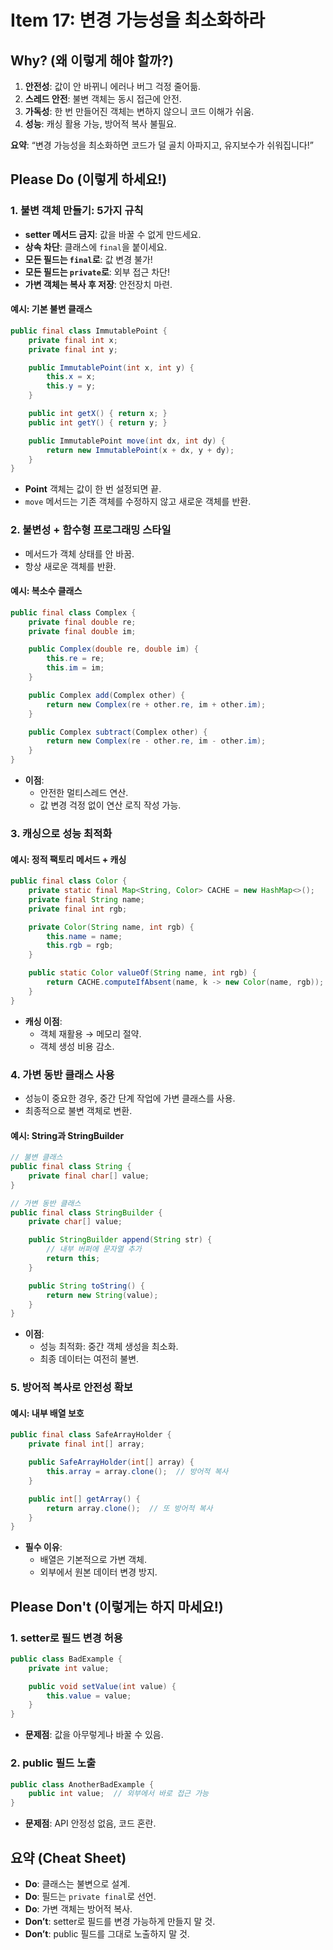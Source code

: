 # Item 17: 변경 가능성을 최소화하라  

## Why? (왜 이렇게 해야 할까?)  

1. **안전성**: 값이 안 바뀌니 에러나 버그 걱정 줄어듦.  
2. **스레드 안전**: 불변 객체는 동시 접근에 안전.  
3. **가독성**: 한 번 만들어진 객체는 변하지 않으니 코드 이해가 쉬움.  
4. **성능**: 캐싱 활용 가능, 방어적 복사 불필요.  

**요약**: “변경 가능성을 최소화하면 코드가 덜 골치 아파지고, 유지보수가 쉬워집니다!”  


## Please Do (이렇게 하세요!)  

### 1. **불변 객체 만들기: 5가지 규칙**  
- **setter 메서드 금지**: 값을 바꿀 수 없게 만드세요.  
- **상속 차단**: 클래스에 `final`을 붙이세요.  
- **모든 필드는 `final`로**: 값 변경 불가!  
- **모든 필드는 `private`로**: 외부 접근 차단!  
- **가변 객체는 복사 후 저장**: 안전장치 마련.  

#### 예시: 기본 불변 클래스  
```java
public final class ImmutablePoint {
    private final int x;
    private final int y;

    public ImmutablePoint(int x, int y) {
        this.x = x;
        this.y = y;
    }

    public int getX() { return x; }
    public int getY() { return y; }

    public ImmutablePoint move(int dx, int dy) {
        return new ImmutablePoint(x + dx, y + dy);
    }
}
```  

- **Point** 객체는 값이 한 번 설정되면 끝.  
- `move` 메서드는 기존 객체를 수정하지 않고 새로운 객체를 반환.  


### 2. **불변성 + 함수형 프로그래밍 스타일**  
- 메서드가 객체 상태를 안 바꿈.  
- 항상 새로운 객체를 반환.  

#### 예시: 복소수 클래스  
```java
public final class Complex {
    private final double re;
    private final double im;

    public Complex(double re, double im) {
        this.re = re;
        this.im = im;
    }

    public Complex add(Complex other) {
        return new Complex(re + other.re, im + other.im);
    }

    public Complex subtract(Complex other) {
        return new Complex(re - other.re, im - other.im);
    }
}
```  

- **이점**:  
  - 안전한 멀티스레드 연산.  
  - 값 변경 걱정 없이 연산 로직 작성 가능.  


### 3. **캐싱으로 성능 최적화**  
#### 예시: 정적 팩토리 메서드 + 캐싱  
```java
public final class Color {
    private static final Map<String, Color> CACHE = new HashMap<>();
    private final String name;
    private final int rgb;

    private Color(String name, int rgb) {
        this.name = name;
        this.rgb = rgb;
    }

    public static Color valueOf(String name, int rgb) {
        return CACHE.computeIfAbsent(name, k -> new Color(name, rgb));
    }
}
```  

- **캐싱 이점**:  
  - 객체 재활용 → 메모리 절약.  
  - 객체 생성 비용 감소.  


### 4. **가변 동반 클래스 사용**  
- 성능이 중요한 경우, 중간 단계 작업에 가변 클래스를 사용.  
- 최종적으로 불변 객체로 변환.  

#### 예시: String과 StringBuilder  
```java
// 불변 클래스
public final class String {
    private final char[] value;
}

// 가변 동반 클래스
public final class StringBuilder {
    private char[] value;

    public StringBuilder append(String str) {
        // 내부 버퍼에 문자열 추가
        return this;
    }

    public String toString() {
        return new String(value);
    }
}
```  

- **이점**:  
  - 성능 최적화: 중간 객체 생성을 최소화.  
  - 최종 데이터는 여전히 불변.  


### 5. **방어적 복사로 안전성 확보**  
#### 예시: 내부 배열 보호  
```java
public final class SafeArrayHolder {
    private final int[] array;

    public SafeArrayHolder(int[] array) {
        this.array = array.clone();  // 방어적 복사
    }

    public int[] getArray() {
        return array.clone();  // 또 방어적 복사
    }
}
```  

- **필수 이유**:  
  - 배열은 기본적으로 가변 객체.  
  - 외부에서 원본 데이터 변경 방지.  


## Please Don't (이렇게는 하지 마세요!)  

### 1. **setter로 필드 변경 허용**  
```java
public class BadExample {
    private int value;

    public void setValue(int value) {
        this.value = value;
    }
}
```  
- **문제점**: 값을 아무렇게나 바꿀 수 있음.  

### 2. **public 필드 노출**  
```java
public class AnotherBadExample {
    public int value;  // 외부에서 바로 접근 가능
}
```  
- **문제점**: API 안정성 없음, 코드 혼란.  


## 요약 (Cheat Sheet)  

- **Do**: 클래스는 불변으로 설계.  
- **Do**: 필드는 `private final`로 선언.  
- **Do**: 가변 객체는 방어적 복사.  
- **Don’t**: setter로 필드를 변경 가능하게 만들지 말 것.  
- **Don’t**: public 필드를 그대로 노출하지 말 것.  
